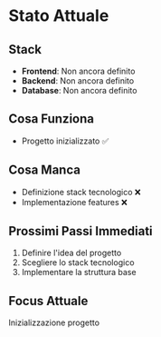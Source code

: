 # Stato Attuale

## Stack
- **Frontend**: Non ancora definito
- **Backend**: Non ancora definito
- **Database**: Non ancora definito

## Cosa Funziona
- Progetto inizializzato ✅

## Cosa Manca
- Definizione stack tecnologico ❌
- Implementazione features ❌

## Prossimi Passi Immediati
1. Definire l'idea del progetto
2. Scegliere lo stack tecnologico
3. Implementare la struttura base

## Focus Attuale
Inizializzazione progetto
